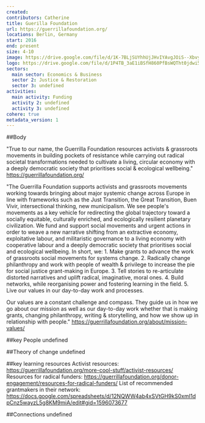 ```yaml
---
created:
contributors: Catherine
title: Guerilla Foundation
url: https://guerrillafoundation.org/
locations: Berlin, Germany
start: 2016
end: present
size: 4-10
image: https://drive.google.com/file/d/1K-7BLjSUYhhUjJHvIYAvgJOiS--XbvyM/view?usp=drive_link
logo: https://drive.google.com/file/d/1P4TB_3aE1iBSfH860PfBsWQTht0jdwi5/view?usp=drive_link
sectors:
  main sector: Economics & Business
  sector 2: Justice & Restoration
  sector 3: undefined
activities: 
  main activity: Funding
  activity 2: undefined
  activity 3: undefined
cohere: true
metadata_version: 1
---
```



##Body

"True to our name, the Guerrilla Foundation resources activists & grassroots movements in building pockets of resistance while carrying out radical societal transformations needed to cultivate a living, circular economy with a deeply democratic society that prioritises social & ecological wellbeing."
https://guerrillafoundation.org/

"The Guerrilla Foundation supports activists and grassroots movements working towards bringing about major systemic change across Europe in line with frameworks such as the Just Transition, the Great Transition, Buen Vivir, intersectional thinking, new municipalism. We see people's movements as a key vehicle for redirecting the global trajectory toward a socially equitable, culturally enriched, and ecologically resilient planetary civilization. We fund and support social movements and urgent actions in order to weave a new narrative shifting from an extractive economy, exploitative labour, and militaristic governance to a living economy with cooperative labour and a deeply democratic society that prioritises social and ecological wellbeing.   In short, we: 1. Make grants to advance the work of grassroots social movements for systems change. 2. Radically change philanthropy and work with people of wealth & privilege to increase the pie for social justice grant-making in Europe. 3. Tell stories to re-articulate distorted narratives and uplift radical, imaginative, moral ones. 4. Build networks, while reorganising power and fostering learning in the field. 5. Live our values in our day-to-day work and processes.

Our values are a constant challenge and compass. They guide us in how we go about our mission as well as our day-to-day work whether that is making grants, changing philanthropy, writing & storytelling, and how we show up in relationship with people."
https://guerrillafoundation.org/about/mission-values/ 


##key People
undefined

##Theory of change
undefined

##key learning resources
Activist resources: https://guerrillafoundation.org/more-cool-stuff/activist-resources/
Resources for radical funders: https://guerrillafoundation.org/donor-engagement/resources-for-radical-funders/
List of recommended grantmakers in their network: https://docs.google.com/spreadsheets/d/12NQWW4ab4xSVtGH9kS0xmI1dpCnz5wayzL5g8KM9miA/edit#gid=1596073677

##Connections
undefined

